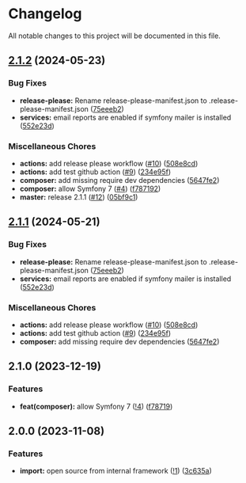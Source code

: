 # Changelog

All notable changes to this project will be documented in this file.

## [2.1.2](https://github.com/le-phare/import-bundle/compare/v2.1.1...v2.1.2) (2024-05-23)


### Bug Fixes

* **release-please:** Rename release-please-manifest.json to .release-please-manifest.json ([75eeeb2](https://github.com/le-phare/import-bundle/commit/75eeeb250960d31eb1b803ce07de004b336d5138))
* **services:** email reports are enabled if symfony mailer is installed ([552e23d](https://github.com/le-phare/import-bundle/commit/552e23d53012c391732fce0e15114ddbd3ca3782))


### Miscellaneous Chores

* **actions:** add release please workflow ([#10](https://github.com/le-phare/import-bundle/issues/10)) ([508e8cd](https://github.com/le-phare/import-bundle/commit/508e8cd54800fdb35403416907e9e9b010556faf))
* **actions:** add test github action ([#9](https://github.com/le-phare/import-bundle/issues/9)) ([234e95f](https://github.com/le-phare/import-bundle/commit/234e95f7d31e57a4ce7489f357fc2bb2d0616227))
* **composer:** add missing require dev dependencies ([5647fe2](https://github.com/le-phare/import-bundle/commit/5647fe26b7ce13535b54f266ee1ed8c33ac1ee59))
* **composer:** allow Symfony 7 ([#4](https://github.com/le-phare/import-bundle/issues/4)) ([f787192](https://github.com/le-phare/import-bundle/commit/f787192f8a04de6cefbd9fd65f8addaecf68d5e5))
* **master:** release 2.1.1 ([#12](https://github.com/le-phare/import-bundle/issues/12)) ([05bf9c1](https://github.com/le-phare/import-bundle/commit/05bf9c12882c113b7f32a13b2b6f40599043b46d))

## [2.1.1](https://github.com/le-phare/import-bundle/compare/v2.1.0...v2.1.1) (2024-05-21)


### Bug Fixes

* **release-please:** Rename release-please-manifest.json to .release-please-manifest.json ([75eeeb2](https://github.com/le-phare/import-bundle/commit/75eeeb250960d31eb1b803ce07de004b336d5138))
* **services:** email reports are enabled if symfony mailer is installed ([552e23d](https://github.com/le-phare/import-bundle/commit/552e23d53012c391732fce0e15114ddbd3ca3782))


### Miscellaneous Chores

* **actions:** add release please workflow ([#10](https://github.com/le-phare/import-bundle/issues/10)) ([508e8cd](https://github.com/le-phare/import-bundle/commit/508e8cd54800fdb35403416907e9e9b010556faf))
* **actions:** add test github action ([#9](https://github.com/le-phare/import-bundle/issues/9)) ([234e95f](https://github.com/le-phare/import-bundle/commit/234e95f7d31e57a4ce7489f357fc2bb2d0616227))
* **composer:** add missing require dev dependencies ([5647fe2](https://github.com/le-phare/import-bundle/commit/5647fe26b7ce13535b54f266ee1ed8c33ac1ee59))

## 2.1.0 (2023-12-19)

### Features

* **feat(composer):** allow Symfony 7 ([!4](https://github.com/le-phare/import-bundle/pull/4)) ([f78719](https://github.com/le-phare/import-bundle/commit/f787192f8a04de6cefbd9fd65f8addaecf68d5e5))

## 2.0.0 (2023-11-08)

### Features

* **import:** open source from internal framework ([!1](https://github.com/le-phare/import-bundle/pull/1)) ([3c635a](https://github.com/le-phare/import-bundle/commit/3c635aae84bbc2797710a3f387b7b75cef3667ff))
